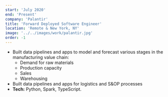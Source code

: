 ```yaml
---
start: 'July 2020'
end: 'Present'
company: 'Palantir'
title: 'Forward Deployed Software Engineer'
location: 'Remote & New York, NY'
image: '../../images/work/palantir.jpg'
order: -1
---
```


- Built data pipelines and apps to model and forecast various stages in the manufacturing value chain:
  - Demand for raw materials
  - Production capacity
  - Sales
  - Warehousing
- Built data pipelines and apps for logistics and S&OP processes
- **Tech:** Python, Spark, TypeScript.
